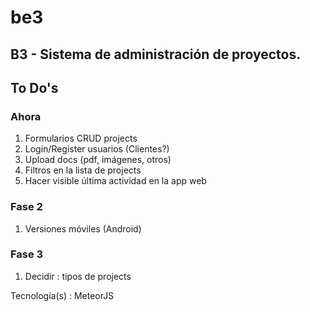# be3

## B3 - Sistema de administración de proyectos.

## To Do's
### Ahora
1. Formularios CRUD projects
2. Login/Register usuarios (Clientes?)
3. Upload docs (pdf, imágenes, otros)
4. Filtros en la lista de projects
5. Hacer visible última actividad en la app web

### Fase 2
1. Versiones móviles (Android)

### Fase 3
1. Decidir : tipos de projects


Tecnología(s) : MeteorJS
